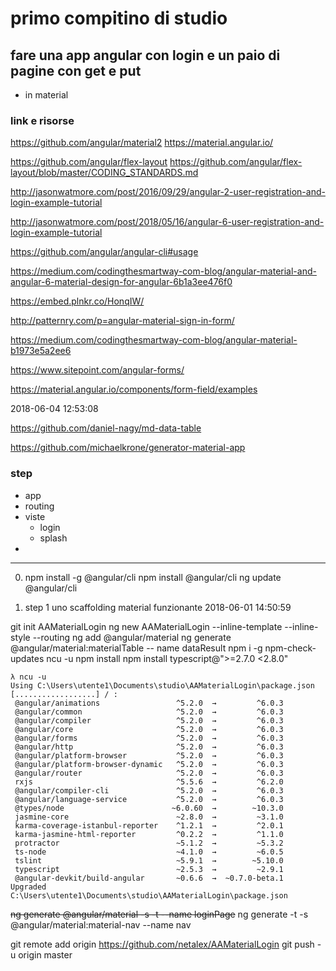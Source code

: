 # primo compitino di studio

## fare una app angular con login e un paio di pagine con get e put

* in material

### link e risorse


https://github.com/angular/material2
https://material.angular.io/

https://github.com/angular/flex-layout
https://github.com/angular/flex-layout/blob/master/CODING_STANDARDS.md


http://jasonwatmore.com/post/2016/09/29/angular-2-user-registration-and-login-example-tutorial

http://jasonwatmore.com/post/2018/05/16/angular-6-user-registration-and-login-example-tutorial


https://github.com/angular/angular-cli#usage

https://medium.com/codingthesmartway-com-blog/angular-material-and-angular-6-material-design-for-angular-6b1a3ee476f0

https://embed.plnkr.co/HonqIW/

http://patternry.com/p=angular-material-sign-in-form/

https://medium.com/codingthesmartway-com-blog/angular-material-b1973e5a2ee6

https://www.sitepoint.com/angular-forms/

https://material.angular.io/components/form-field/examples

2018-06-04 12:53:08

https://github.com/daniel-nagy/md-data-table

https://github.com/michaelkrone/generator-material-app
### step

* app
* routing
* viste
  - login
  - splash
*

-----

0. npm install -g @angular/cli
npm install @angular/cli
ng update @angular/cli



1. step 1 uno scaffolding material funzionante 2018-06-01 14:50:59



git init AAMaterialLogin
ng new AAMaterialLogin --inline-template --inline-style --routing
ng add @angular/material
ng generate @angular/material:materialTable -- name dataResult
npm i -g npm-check-updates
ncu -u
npm install
npm install typescript@">=2.7.0 <2.8.0"

```
λ ncu -u
Using C:\Users\utente1\Documents\studio\AAMaterialLogin\package.json
[..................] / :
 @angular/animations                 ^5.2.0  →         ^6.0.3
 @angular/common                     ^5.2.0  →         ^6.0.3
 @angular/compiler                   ^5.2.0  →         ^6.0.3
 @angular/core                       ^5.2.0  →         ^6.0.3
 @angular/forms                      ^5.2.0  →         ^6.0.3
 @angular/http                       ^5.2.0  →         ^6.0.3
 @angular/platform-browser           ^5.2.0  →         ^6.0.3
 @angular/platform-browser-dynamic   ^5.2.0  →         ^6.0.3
 @angular/router                     ^5.2.0  →         ^6.0.3
 rxjs                                ^5.5.6  →         ^6.2.0
 @angular/compiler-cli               ^5.2.0  →         ^6.0.3
 @angular/language-service           ^5.2.0  →         ^6.0.3
 @types/node                        ~6.0.60  →        ~10.3.0
 jasmine-core                        ~2.8.0  →         ~3.1.0
 karma-coverage-istanbul-reporter    ^1.2.1  →         ^2.0.1
 karma-jasmine-html-reporter         ^0.2.2  →         ^1.1.0
 protractor                          ~5.1.2  →         ~5.3.2
 ts-node                             ~4.1.0  →         ~6.0.5
 tslint                              ~5.9.1  →        ~5.10.0
 typescript                          ~2.5.3  →         ~2.9.1
 @angular-devkit/build-angular       ~0.6.6  →  ~0.7.0-beta.1
Upgraded C:\Users\utente1\Documents\studio\AAMaterialLogin\package.json
```


~~ng generate @angular/material -s -t --name loginPage~~
ng generate -t -s @angular/material:material-nav --name nav


git remote add origin https://github.com/netalex/AAMaterialLogin
git push -u origin master